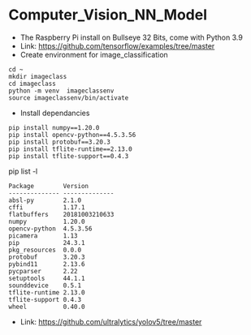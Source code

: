 # Computer_Vision_NN_Model
- The Raspberry Pi install on Bullseye 32 Bits, come with Python 3.9
- Link: https://github.com/tensorflow/examples/tree/master
- Create environment for image_classification 
```
cd ~
mkdir imageclass
cd imageclass
python -m venv  imageclassenv
source imageclassenv/bin/activate
```
- Install dependancies
```
pip install numpy==1.20.0
pip install opencv-python==4.5.3.56
pip install protobuf==3.20.3
pip install tflite-runtime==2.13.0
pip install tflite-support==0.4.3
```
pip list -l
```
Package        Version
-------------- --------------
absl-py        2.1.0
cffi           1.17.1
flatbuffers    20181003210633
numpy          1.20.0
opencv-python  4.5.3.56
picamera       1.13
pip            24.3.1
pkg_resources  0.0.0
protobuf       3.20.3
pybind11       2.13.6
pycparser      2.22
setuptools     44.1.1
sounddevice    0.5.1
tflite-runtime 2.13.0
tflite-support 0.4.3
wheel          0.40.0
```

- Link: https://github.com/ultralytics/yolov5/tree/master

